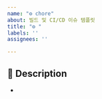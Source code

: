 ```yaml
---
name: "⚙️ chore"
about: 빌드 및 CI/CD 이슈 템플릿
title: "⚙️ "
labels: ''
assignees: ''

---
```


## 📌 Description
-
